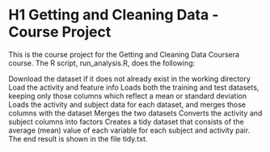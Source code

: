 # H1 Getting and Cleaning Data - Course Project


This is the course project for the Getting and Cleaning Data Coursera course. The R script, run_analysis.R, does the following:

Download the dataset if it does not already exist in the working directory
Load the activity and feature info
Loads both the training and test datasets, keeping only those columns which reflect a mean or standard deviation
Loads the activity and subject data for each dataset, and merges those columns with the dataset
Merges the two datasets
Converts the activity and subject columns into factors
Creates a tidy dataset that consists of the average (mean) value of each variable for each subject and activity pair.
The end result is shown in the file tidy.txt.
